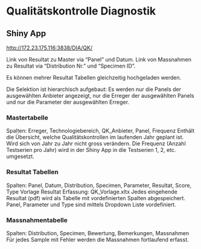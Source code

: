 # Qualitätskontrolle Diagnostik

## Shiny App
http://172.23.175.116:3838/DIA/QK/

Link von Resultat zu Master via “Panel” und Datum.
Link von Massnahmen zu Resultat via “Distribution Nr.” und “Specimen ID”.

Es können mehrer Resultat Tabellen gleichzeitig hochgeladen werden.

Die Selektion ist hierarchisch aufgebaut: Es werden nur die Panels der ausgewählten Anbieter angezeigt, nur die Erreger der ausgewählten Panels und nur die Parameter der ausgewählten Erreger.

### Mastertabelle
Spalten: Erreger, Technologiebereich, QK_Anbieter, Panel, Frequenz
Enthält die Übersicht, welche Qualitätskontrollen im laufenden Jahr geplant ist. Wird sich von Jahr zu Jahr nicht gross verändern. Die Frequenz (Anzahl Testserien pro Jahr) wird in der Shiny App in die Testserien 1, 2, etc. umgesetzt.

### Resultat Tabellen
Spalten: Panel, Datum, Distribution, Specimen, Parameter, Resultat, Score, Type
Vorlage Resultat Erfassung: QK_Vorlage.xltx
Jedes eingehende Resultat (pdf) wird als Tabelle mit vordefinierten Spalten abgespeichert. Panel, Parameter und Type sind mittels Dropdown Liste vordefiniert.


### Massnahmentabelle
Spalten: Distribution, Specimen, Bewertung, Bemerkungen, Massnahmen
Für jedes Sample mit Fehler werden die Massnahmen fortlaufend erfasst.
